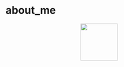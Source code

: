 # about_me
<div id="header" align="center">
  <img src="[https://media.giphy.com/media/M9gbBd9nbDrOTu1Mqx/giphy.gif](https://media.giphy.com/media/v1.Y2lkPTc5MGI3NjExcWNjOHJ0bnN2b2FoY3Frenc4OWp5cmpjMzA4eGh5dnN6anRuNmF4dSZlcD12MV9pbnRlcm5hbF9naWZfYnlfaWQmY3Q9cw/e8hxrpXhsvzH5gqr6V/giphy.gif)" width="100"/>
</div>
